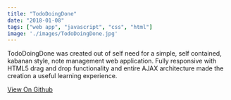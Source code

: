 ```yaml
---
title: "TodoDoingDone"
date: "2018-01-08"
tags: ["web app", "javascript", "css", "html"]
image: './images/TodoDoingDone.jpg'
---
```


TodoDoingDone was created out of self need for a simple, self contained, kabanan style, note management web application.
Fully responsive with HTML5 drag and drop functionality and entire AJAX architecture made the creation a useful learning experience.

[View On Github](https://github.com/enpuyou/TodoDoingDone)
